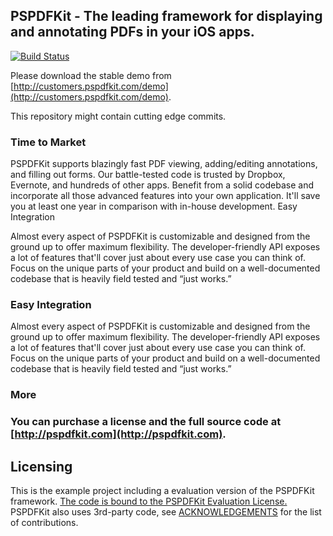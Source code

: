 ## PSPDFKit - The leading framework for displaying and annotating PDFs in your iOS apps.

[![Build Status](https://travis-ci.org/PSPDFKit/PSPDFKit-Demo.png?branch=master)](https://travis-ci.org/PSPDFKit/PSPDFKit-Demo)

Please download the stable demo from [http://customers.pspdfkit.com/demo](http://customers.pspdfkit.com/demo).

This repository might contain cutting edge commits.

### Time to Market

PSPDFKit supports blazingly fast PDF viewing, adding/editing annotations, and filling out forms. Our battle-tested code is trusted by Dropbox, Evernote, and hundreds of other apps. Benefit from a solid codebase and incorporate all those advanced features into your own application. It'll save you at least one year in comparison with in-house development.
Easy Integration

Almost every aspect of PSPDFKit is customizable and designed from the ground up to offer maximum flexibility. The developer-friendly API exposes a lot of features that'll cover just about every use case you can think of. Focus on the unique parts of your product and build on a well-documented codebase that is heavily field tested and “just works.”

### Easy Integration

Almost every aspect of PSPDFKit is customizable and designed from the ground up to offer maximum flexibility. The developer-friendly API exposes a lot of features that'll cover just about every use case you can think of. Focus on the unique parts of your product and build on a well-documented codebase that is heavily field tested and “just works.” 

### More

### You can purchase a license and the full source code at [http://pspdfkit.com](http://pspdfkit.com).

Licensing
---------
This is the example project including a evaluation version of the PSPDFKit framework.
[The code is bound to the PSPDFKit Evaluation License.](http://pspdfkit.com/license.html)
PSPDFKit also uses 3rd-party code, see [ACKNOWLEDGEMENTS](http://pspdfkit.com/acknowledgements.html) for the list of contributions.
